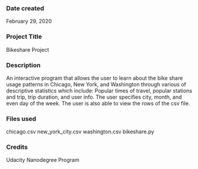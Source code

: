 ### Date created
February 29, 2020

### Project Title
Bikeshare Project

### Description
An interactive program that allows the user to learn about the bike share usage patterns in Chicago, New York, and Washington through various of descriptive statistics which include: Popular times of travel, popular stations and trip, trip duration, and user info. The user specifies city, month, and even day of the week.
The user is also able to view the rows of the csv file.

### Files used
chicago.csv
new_york_city.csv
washington.csv
bikeshare.py 

### Credits
Udacity Nanodegree Program

